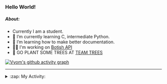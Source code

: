 ### Hello World!

##### About:
- Currently I am a student.
- 🌱 I’m currently learning C, intermediate Python.
- 🌱 I’m learning how to make better documentation.
- 👨‍💻 I'm working on [Botish API](https://github.com/Vyvy-vi/api)
- 🌱 GO PLANT SOME TREES AT [TEAM TREES](https://teamtrees.org/)

[![Vyom's github activity graph](https://activity-graph.herokuapp.com/graph?username=Vyvy-vi)](https://github.com/ashutosh00710/github-readme-activity-graph)

---
<details>
  <summary>:zap: My Activity:</summary>
  
<!--START_SECTION:waka-->
![Code Time](http://img.shields.io/badge/Code%20Time-729%20hrs%202%20mins-blue)

**I'm a Night 🦉** 

```text
🌞 Morning    59 commits     ██░░░░░░░░░░░░░░░░░░░░░░░   8.04% 
🌆 Daytime    178 commits    ██████░░░░░░░░░░░░░░░░░░░   24.25% 
🌃 Evening    247 commits    ████████░░░░░░░░░░░░░░░░░   33.65% 
🌙 Night      250 commits    ████████░░░░░░░░░░░░░░░░░   34.06%

```
📅 **I'm Most Productive on Sunday** 

```text
Monday       72 commits     ██░░░░░░░░░░░░░░░░░░░░░░░   9.81% 
Tuesday      122 commits    ████░░░░░░░░░░░░░░░░░░░░░   16.62% 
Wednesday    118 commits    ████░░░░░░░░░░░░░░░░░░░░░   16.08% 
Thursday     104 commits    ███░░░░░░░░░░░░░░░░░░░░░░   14.17% 
Friday       77 commits     ██░░░░░░░░░░░░░░░░░░░░░░░   10.49% 
Saturday     85 commits     ███░░░░░░░░░░░░░░░░░░░░░░   11.58% 
Sunday       156 commits    █████░░░░░░░░░░░░░░░░░░░░   21.25%

```


📊 **This Week I Spent My Time On** 

```text
🔥 Editors: 
VS Code                  7 hrs 12 mins       ████████████████████████░   98.46% 
Vim                      6 mins              ░░░░░░░░░░░░░░░░░░░░░░░░░   1.54%

🐱‍💻 Projects: 
praise_backend_js        5 hrs 49 mins       ████████████████████░░░░░   79.55% 
session-3-revision       42 mins             ██░░░░░░░░░░░░░░░░░░░░░░░   9.59% 
Unknown Project          37 mins             ██░░░░░░░░░░░░░░░░░░░░░░░   8.63% 
discord-bot-army         7 mins              ░░░░░░░░░░░░░░░░░░░░░░░░░   1.78% 
onboarding-bot           1 min               ░░░░░░░░░░░░░░░░░░░░░░░░░   0.32%

```


 Last Updated on 17/04/2022 17:06:02 UTC
<!--END_SECTION:waka-->
</details>
